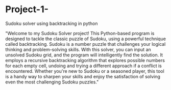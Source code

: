 # Project-1-
Sudoku solver using backtracking in python

"Welcome to my Sudoku Solver project! This Python-based program is designed to tackle the classic puzzle of Sudoku, using a powerful technique called backtracking. Sudoku is a number puzzle that challenges your logical thinking and problem-solving skills. With this solver, you can input an unsolved Sudoku grid, and the program will intelligently find the solution. It employs a recursive backtracking algorithm that explores possible numbers for each empty cell, undoing and trying a different approach if a conflict is encountered. Whether you're new to Sudoku or a seasoned player, this tool is a handy way to sharpen your skills and enjoy the satisfaction of solving even the most challenging Sudoku puzzles."
